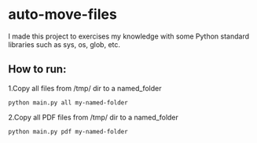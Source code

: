 # auto-move-files

I made this project to exercises my knowledge with some Python standard libraries such as sys, os, glob, etc.


## How to run:
1.Copy all files from /tmp/ dir to a named_folder
```commandline
python main.py all my-named-folder
```

2.Copy all PDF files from /tmp/ dir to a named_folder
```commandline
python main.py pdf my-named-folder
```
